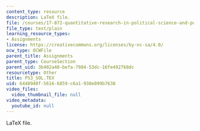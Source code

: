```yaml
---
content_type: resource
description: LaTeX file.
file: /courses/17-872-quantitative-research-in-political-science-and-public-policy-spring-2004/6448940f56166859c6a1930e099b7638_PS3_SOL.TEX
file_type: text/plain
learning_resource_types:
- Assignments
license: https://creativecommons.org/licenses/by-nc-sa/4.0/
ocw_type: OCWFile
parent_title: Assignments
parent_type: CourseSection
parent_uid: 3b402a40-befa-7984-53dc-16fe492768dc
resourcetype: Other
title: PS3_SOL.TEX
uid: 6448940f-5616-6859-c6a1-930e099b7638
video_files:
  video_thumbnail_file: null
video_metadata:
  youtube_id: null
---
```

LaTeX file.
